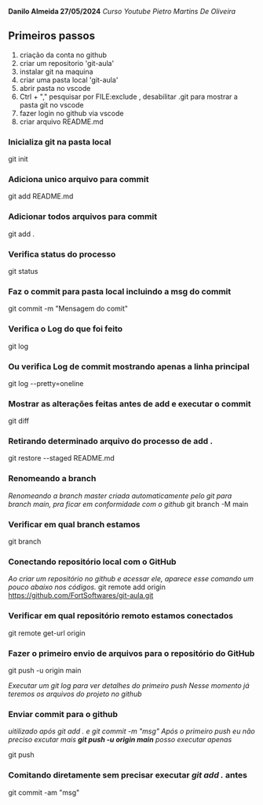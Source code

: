__Danilo Almeida 27/05/2024__
_Curso Youtube Pietro Martins De Oliveira_

## Primeiros passos
1. criação da conta no github
2. criar um repositorio   'git-aula'
3. instalar git na maquina
4. criar uma pasta local  'git-aula'
5. abrir pasta no vscode
6. Ctrl + "," pesquisar por FILE:exclude , desabilitar .git para mostrar a pasta git no vscode 
7. fazer login no github via vscode
8. criar arquivo README.md


### Inicializa git na pasta local
git init

### Adiciona unico arquivo para commit
git add README.md

### Adicionar todos arquivos para commit
git add .

### Verifica status do processo
git status

### Faz o commit para pasta local incluindo a msg do commit
git commit -m "Mensagem do comit"

### Verifica o Log do que foi feito
git log

### Ou verifica Log de commit mostrando apenas a linha principal
git log --pretty=oneline

### Mostrar as alterações feitas antes de add e executar o commit
git diff

### Retirando determinado arquivo do processo de add .
git restore --staged README.md

### Renomeando a branch
_Renomeando a branch master criada automaticamente pelo git para branch main, pra ficar em conformidade com o github_
git branch -M main

### Verificar em qual branch estamos
git branch

### Conectando repositório local com o GitHub
_Ao criar um repositório no github e acessar ele, aparece esse comando um pouco abaixo nos códigos._
git remote add origin https://github.com/FortSoftwares/git-aula.git

### Verificar em qual repositório remoto estamos conectados
git remote get-url origin

### Fazer o primeiro envio de arquivos para o repositório do GitHub
git push -u origin main

_Executar um git log para ver detalhes do primeiro push_
_Nesse momento já teremos os arquivos do projeto no github_

### Enviar commit para o github
_uitilizado após git add . e git commit -m "msg"_
_Após o primeiro push eu não preciso excutar mais __git push -u origin main__ posso executar apenas_

git push

### Comitando diretamente sem precisar executar _git add ._ antes
git commit -am "msg"



